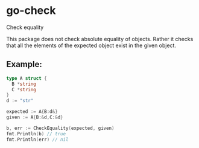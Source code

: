 # go-check
Check equality

This package does not check absolute equality of objects. Rather it checks that
all the elements of the expected object exist in the given object.

## Example:

```go
type A struct {
  B *string
  C *string
}
d := "str"

expected := A{B:d&}
given := A{B:&d,C:&d}

b, err := CheckEquality(expected, given)
fmt.Println(b) // true
fmt.Println(err) // nil
```
